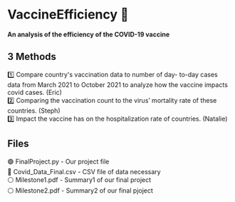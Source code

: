 # VaccineEfficiency :syringe:
**An analysis of the efficiency of the COVID-19 vaccine**

## 3 Methods
:one: Compare country's vaccination data to number of day- to-day cases data from March 2021 to October 2021 to analyze how the vaccine impacts covid cases. (Eric)<br />
:two: Comparing the vaccination count to the virus’ mortality rate of these countries. (Steph)<br />
:three: Impact the vaccine has on the hospitalization rate of countries. (Natalie)<br />


## Files
🟣 FinalProject.py - Our project file  <br/>
🔵 Covid_Data_Final.csv - CSV file of data necessary <br/>
⚪ Milestone1.pdf - Summary1 of our final project <br/>
⚪ Milestone2.pdf - Summary2 of our final pjoject<br/>

